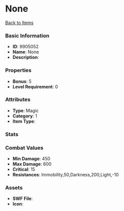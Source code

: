 # None



[Back to Items](../items.md)

### Basic Information

- **ID**: 9905052
- **Name**: None
- **Description**: 

### Properties

- **Bonus**: 5
- **Level Requirement**: 0

### Attributes

- **Type**: Magic
- **Category**: 1
- **Item Type**: 

### Stats


### Combat Values

- **Min Damage**: 450
- **Max Damage**: 600
- **Critical**: 15
- **Resistances**: Immobility,50,Darkness,200,Light,-10

### Assets

- **SWF File**: 
- **Icon**: 

